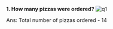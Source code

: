 **1. How many pizzas were ordered?**
![q1](https://user-images.githubusercontent.com/98269318/189185371-3a04d690-5bf1-4fa1-b677-b5b4a0bfda93.png)

Ans: Total number of pizzas ordered - 14
